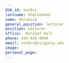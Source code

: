 ```yaml
---
UVA_id: vvs9cc
lastname: Shalotenko
name: Veronica 
general_position: lecturer
position: Lecturer
office:  Kerchof Hall
phone: 434-924-4940
email: vvs9cc@virginia.edu
image: 
personal_page:
---
```

